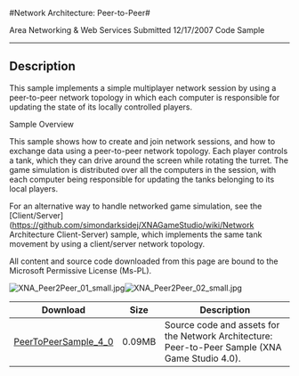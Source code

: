 #Network Architecture: Peer-to-Peer#

Area
Networking & Web Services
Submitted
12/17/2007
Code Sample

---

## Description

This sample implements a simple multiplayer network session by using a peer-to-peer network topology in which each computer is responsible for updating the state of its locally controlled players.

Sample Overview

This sample shows how to create and join network sessions, and how to exchange data using a peer-to-peer network topology. Each player controls a tank, which they can drive around the screen while rotating the turret. The game simulation is distributed over all the computers in the session, with each computer being responsible for updating the tanks belonging to its local players.

For an alternative way to handle networked game simulation, see the [Client/Server](https://github.com/simondarksidej/XNAGameStudio/wiki/Network Architecture Client-Server) sample, which implements the same tank movement by using a client/server network topology.


All content and source code downloaded from this page are bound to the Microsoft Permissive License (Ms-PL).

![XNA_Peer2Peer_01_small.jpg](https://github.com/simondarksidej/XNAGameStudio/blob/master/Images/XNA_Peer2Peer_01_small.jpg?raw=true)![XNA_Peer2Peer_02_small.jpg](https://github.com/simondarksidej/XNAGameStudio/blob/master/Images/XNA_Peer2Peer_02_small.jpg?raw=true)
	

Download | Size | Description
---|---|---|
[PeerToPeerSample_4_0](https://github.com/simondarksidej/XNAGameStudio/tree/master/Samples/PeerToPeerSample_4_0) | 0.09MB | Source code and assets for the Network Architecture: Peer-to-Peer Sample (XNA Game Studio 4.0). 